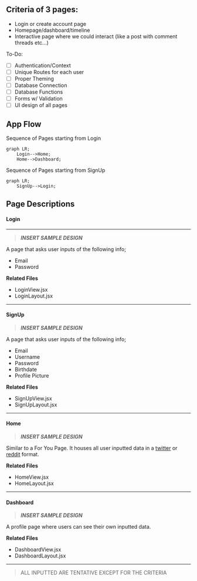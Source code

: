 Criteria of 3 pages:
---
- Login or create account page
- Homepage/dashboard/timeline
- Interactive page where we could interact (like a post with comment threads etc...)

To-Do:
- [ ] Authentication/Context
- [ ] Unique Routes for each user
- [ ] Proper Theming
- [ ] Database Connection
- [ ] Database Functions
- [ ] Forms w/ Validation
- [ ] UI design of all pages

 App Flow
---
Sequence of Pages starting from Login
```mermaid
graph LR;
    Login-->Home;
    Home-->Dashboard;
```

Sequence of Pages starting from SignUp
```mermaid
graph LR;
    SignUp-->Login;
```

Page Descriptions
---
#### Login
---
>___INSERT SAMPLE DESIGN___

A page that asks user inputs of the following info;
- Email
- Password

__Related Files__
- LoginView.jsx
- LoginLayout.jsx

---
#### SignUp
>___INSERT SAMPLE DESIGN___

A page that asks user inputs of the following info;
- Email
- Username
- Password
- Birthdate
- Profile Picture

__Related Files__
- SignUpView.jsx
- SignUpLayout.jsx

---
#### Home
>___INSERT SAMPLE DESIGN___

Similar to a For You Page. It houses all user inputted data in a [twitter](www.twitter.com) or [reddit](www.reddit.com) format.

__Related Files__
- HomeView.jsx
- HomeLayout.jsx

---
#### Dashboard
>___INSERT SAMPLE DESIGN___

A profile page where users can see their own inputted data.

__Related Files__
- DashboardView.jsx
- DashboardLayout.jsx

-----

> ALL INPUTTED ARE TENTATIVE EXCEPT FOR THE CRITERIA
